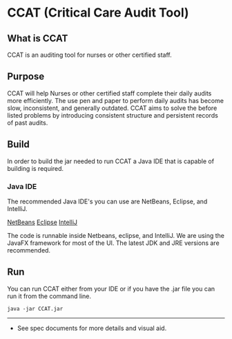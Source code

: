 # CCAT (Critical Care Audit Tool)

## What is CCAT

CCAT is an auditing tool for nurses or other certified staff.

## Purpose

CCAT will help Nurses or other certified staff complete their daily audits more efficiently. The use pen and paper to perform daily audits has become slow, inconsistent, and generally outdated. CCAT aims to solve the before listed problems by introducing consistent structure and persistent records of past audits.

## Build

In order to build the jar needed to run CCAT a Java IDE that is capable of building is required.

### Java IDE
	
The recommended Java IDE's you can use are NetBeans, Eclipse, and IntelliJ.
	
[NetBeans](https://netbeans.org/ "NetBeans")
[Eclipse](https://eclipse.org/ "Eclipse")
[IntelliJ](https://www.jetbrains.com/idea/ "IntelliJ")

The code is runnable inside Netbeans, eclipse, and IntelliJ. We are using the JavaFX framework for most of the UI. The latest JDK and JRE versions are recommended.

## Run

You can run CCAT either from your IDE or if you have the .jar file you can run it from the command line.

```
java -jar CCAT.jar
```

------------------------------------------
* See spec documents for more details and visual aid.
